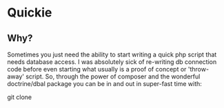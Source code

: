 Quickie
===================================================

Why?
----

Sometimes you just need the ability to start writing a quick php script that needs database access.
I was absolutely sick of re-writing db connection code before even starting what usually is a proof of concept or 'throw-away' script.
So, through the power of composer and the wonderful doctrine/dbal package you can be in and out in super-fast time with:

git clone 

